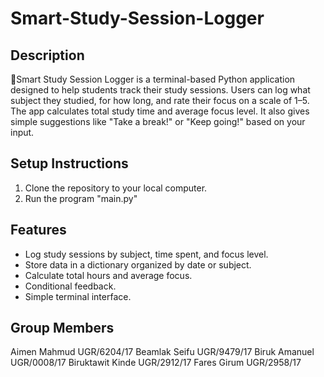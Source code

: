 # Smart-Study-Session-Logger
## Description
📌Smart Study Session Logger is a terminal-based Python application designed to help students track their study sessions. Users can log what subject they studied, for how long, and rate their focus on a scale of 1–5. The app calculates total study time and average focus level. It also gives simple suggestions like "Take a break!" or "Keep going!" based on your input.
## Setup Instructions 
1. Clone the repository to your local computer.
2. Run the program "main.py"
## Features
- Log study sessions by subject, time spent, and focus level.
- Store data in a dictionary organized by date or subject.
- Calculate total hours and average focus.
- Conditional feedback.
- Simple terminal interface.
## Group Members 
Aimen Mahmud       UGR/6204/17 
Beamlak Seifu      UGR/9479/17 
Biruk Amanuel      UGR/0008/17 
Biruktawit Kinde   UGR/2912/17 
Fares Girum        UGR/2958/17 